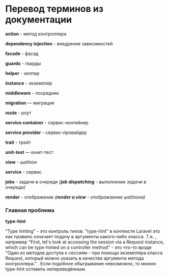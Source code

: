 # Перевод терминов из документации

**action** - метод контроллера

**dependency injection** - внедрение зависимостей

**facade** - фасад

**guards** - гварды

**helper** - хелпер

**instance** - экземпляр

**middleware** - посредник 

**migration** — миграция

**route** - роут

**service container** - сервис-контейнер

**service provider** - сервис-провайдер

**trait** - трейт

**unit-test** — юнит-тест

**view** - шаблон

**service** - сервис

**jobs** - задачи в очереди _(**job dispatching** - выполнение задачи в очереди)_

**render** - отображение _(**render a view** - отображаение шаблона)_

### Главная проблема

**type-hint**

"Type hinting" - это контроль типов. "type-hint" в контексте Laravel это как правило означает подачу в аргументы какого-либо класса. Т.е. , например "First, let's look at accessing the session via a Request instance, which can be type-hinted on a controller method" - это что-то вроде "Один из методов доступа к сессиям - при помощи экземпляра класса Request, который можно указать в качестве аргумента метода контроллера." . Если подобное обыгрывание невозможно, то можно type-hint оставить непереведённым.
